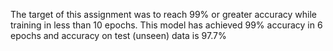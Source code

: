 The target of this assignment was to reach 99% or greater accuracy while training in less than 10 epochs.
This model has achieved 99% accuracy in 6 epochs and accuracy on test (unseen) data is 97.7%
